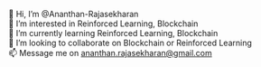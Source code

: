 👋 Hi, I’m @Ananthan-Rajasekharan  
👀 I’m interested in Reinforced Learning, Blockchain    
🌱 I’m currently learning Reinforced Learning, Blockchain  
💞️ I’m looking to collaborate on Blockchain or Reinforced Learning    
📫 Message me on ananthan.rajasekharan@gmail.com  

<!---
ananthanir/ananthanir is a ✨ special ✨ repository because its `README.md` (this file) appears on your GitHub profile.
You can click the Preview link to take a look at your changes.
--->
